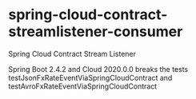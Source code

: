 # spring-cloud-contract-streamlistener-consumer
Spring Cloud Contract Stream Listener

Spring Boot 2.4.2 and Cloud 2020.0.0 breaks the tests testJsonFxRateEventViaSpringCloudContract and testAvroFxRateEventViaSpringCloudContract
